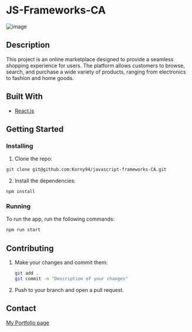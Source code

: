 # JS-Frameworks-CA

![image](https://github.com/Korny94/javascript-frameworks-CA/blob/main/src/assets/jsFCaOverview.png)

## Description

This project is an online marketplace designed to provide a seamless shopping experience for users. The platform allows customers to browse, search, and purchase a wide variety of products, ranging from electronics to fashion and home goods.

## Built With

- [React.js](https://reactjs.org/)

## Getting Started

### Installing

1. Clone the repo:

```bash
git clone git@github.com:Korny94/javascript-frameworks-CA.git
```

2. Install the dependencies:

```
npm install
```

### Running

To run the app, run the following commands:

```bash
npm run start
```

## Contributing

1. Make your changes and commit them:

    ```bash
    git add .
    git commit -m "Description of your changes"
    ```

2. Push to your branch and open a pull request.

## Contact

[My Portfolio page](https://karlmagnusnokling.no)


